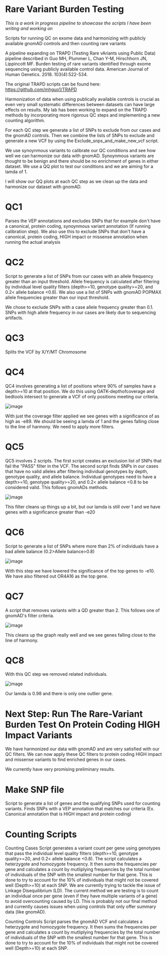 # Rare Variant Burden Testing

*This is a work in progress pipeline to showcase the scripts I have been writing and working on*

Scripts for running QC on exome data and harmonizing with publicly available gnomAD controls and then counting rare variants 

A pipeline expanding on TRAPD (Testing Rare vAriants using Public Data) pipeline described in Guo MH, Plummer L, Chan Y-M, Hirschhorn JN, Lippincott MF. Burden testing of rare variants identified through exome sequencing using publicly available control data. American Journal of Human Genetics. 2018. 103(4):522-534.

The original TRAPD scripts can be found here: https://github.com/mhguo1/TRAPD

Harmonization of data when using publically available controls is crucial as even very small systematic differences between datasets can have large effects on results. My lab has been working to expand on the TRAPD methods by incorporating more rigorous QC steps and implementing a new counting algorithm.

For each QC step we generate a list of SNPs to exclude from our cases and the gnomAD controls. Then we combine the lists of SNPs to exclude and generate a new VCF by using the Exclude_snps_and_make_new_vcf script. 

We use synoynmous variants to calibrate our QC conditions and see how well we can harmonize our data with gnomAD. Synoynmous variants are thought to be benign and there should be no enrichment of genes in either dataset. We use a QQ plot to test our conditions and we are aiming for a lamda of 1. 

I will show our QQ plots at each QC step as we clean up the data and harmonize our dataset with gnomAD.
 
# QC1

Parses the VEP annotations and excludes SNPs that for example don't have a canonical, protein coding, synoynmous variant annotation (If running calibration step). We also use this to exclude SNPs that don't have a canonical, protein coding, HIGH impact or missense annotation when running the actual analysis 

# QC2

Script to generate a list of SNPs from our cases with an allele frequency greater than an input threshold. Allele frequency is calculated after filtering by individual level quality filters (depth>=10, genotype quality>=20, and 0.2< allele balance <0.8). We also use a list of SNPs with gnomAD POPMAX allele frequencies greater than our input threshold. 

We chose to exclude SNPs with a case allele frequency greater than 0.1. SNPs with high allele frequency in our cases are likely due to sequencing artifacts. 

# QC3 

Splits the VCF by X/Y/MT Chromosome 

# QC4 

QC4 involves generating a list of positions where 90% of samples have a depth>=10 at that position. We do this using GATK-depthofcoverage and bedtools intersect to generate a VCF of only positions meeting our criteria. 

![image](https://github.com/ECSchafer/Rare-Variant-Burden-Testing/assets/123387175/a2490315-8a8f-4e4d-b85e-cd2787b8a8b6)

With just the coverage filter applied we see genes with a significance of as high as -e89. We should be seeing a lamda of 1 and the genes falling close to the line of harmony. We need to apply more filters.

# QC5 

QC5 involves 2 scripts. The first script creates an exclusion list of SNPs that fail the "PASS" filter in the VCF. The second script finds SNPs in our cases that have no valid alleles after filtering individual genotypes by depth, genotype quality, and allele balance. Individual genotypes need to have a depth>=10, genotype quality>=20, and 0.2< allele balance <0.8 to be considered valid. This follows gnomADs methods.

![image](https://github.com/ECSchafer/Rare-Variant-Burden-Testing/assets/123387175/71b0528a-d641-46c5-aba9-a38ec688f9a0)

This filter cleans up things up a bit, but our lamda is still over 1 and we have genes with a significance greater than -e20

# QC6 

Script to generate a list of SNPs where more than 2% of individuals have a bad allele balance (0.2>Allele balance>0.8)

![image](https://github.com/ECSchafer/Rare-Variant-Burden-Testing/assets/123387175/3881ab68-4138-4038-b759-662d1242e035)

With this step we have lowered the significance of the top genes to -e10. We have also filtered out OR4A16 as the top gene.

# QC7

A script that removes variants with a QD greater than 2. This follows one of gnomAD's filter criteria.

![image](https://github.com/ECSchafer/Rare-Variant-Burden-Testing/assets/123387175/3eb6c95c-92be-4f31-bc8a-234b3e126e6f)

This cleans up the graph really well and we see genes falling close to the line of harmony.

# QC8

With this QC step we removed related individuals.

![image](https://github.com/ECSchafer/Rare-Variant-Burden-Testing/assets/123387175/ce8ee2c0-32aa-4e5b-841c-7b5f61e80efe)

Our lamda is 0.98 and there is only one outlier gene.

# Next Step: Run The Rare-Variant Burden Test On Protein Coding HIGH Impact Variants

We have harmonized our data with gnomAD and are very satisfied with our QC filters. We can now apply these QC filters to protein coding HIGH impact and missense variants to find enriched genes in our cases.

We currently have very promising preliminary results.

# Make SNP file 

Script to generate a list of genes and the qualifying SNPs used for counting variants. Finds SNPs with a VEP annotation that matches our criteria (Ex. Canonical annotation that is HIGH impact and protein coding)

# Counting Scripts

Counting Cases Script generates a variant count per gene using genotypes that pass the individual level quality filters (depth>=10, genotype quality>=20, and 0.2< allele balance <0.8). The script calculates a heterzygote and homozygote frequency. It then sums the frequencies per gene and calculates a count by mutliplying frequencies by the total number of individuals of the SNP with the smallest number for that gene. This is done to try to account for the 10% of individuals that might not be covered well (Depth>=10) at each SNP. We are currently trying to tackle the issue of Linkage Disequilibrium (LD). The current method we are testing is to count an individual once per gene (even if they have multiple variants of a gene) to avoid overcounting caused by LD. This is probably not our final method and currently causes issues when using controls that only offer summary data (like gnomAD).

Counting Controls Script parses the gnomAD VCF and calculates a heterzygote and homozygote frequency. It then sums the frequencies per gene and calculates a count by mutliplying frequencies by the total number of individuals of the SNP with the smallest number for that gene. This is done to try to account for the 10% of individuals that might not be covered well (Depth>=10) at each SNP.     
